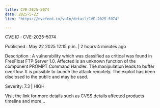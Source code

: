 ```yaml
---
title: CVE-2025-5074
date: 2025-5-22
lien: "https://cvefeed.io/vuln/detail/CVE-2025-5074"

---
```


CVE ID : CVE-2025-5074

Published :  May 22
2025
12:15 p.m. | 2 hours
4 minutes ago

Description : A vulnerability
which was classified as critical
was found in FreeFloat FTP Server 1.0. Affected is an unknown function of the component PROMPT Command Handler. The manipulation leads to buffer overflow. It is possible to launch the attack remotely. The exploit has been disclosed to the public and may be used.

Severity: 7.3 | HIGH

Visit the link for more details
such as CVSS details
affected products
timeline
and more...
